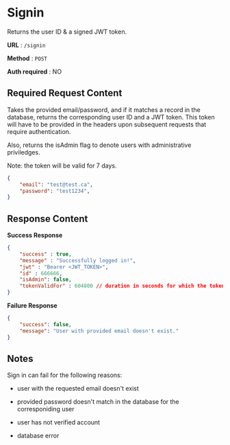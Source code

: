 # Signin

Returns the user ID & a signed JWT token.

**URL** : `/signin`

**Method** : `POST`

**Auth required** : NO

## Required Request Content

Takes the provided email/password, and if it matches a record in the database,
returns the corresponding user ID and a JWT token. This token will have to be provided
in the headers upon subsequent requests that require authentication.

Also, returns the isAdmin flag to denote users with administrative priviledges.

Note: the token will be valid for 7 days.

```json
{
    "email": "test@test.ca",
    "password": "test1234",
}
```

## Response Content

**Success Response**

```json
{
    "success" : true,
    "message" : "Successfully logged in!",
    "jwt" : "Bearer <JWT_TOKEN>",
    "id" : 666666,
    "isAdmin": false,
    "tokenValidFor" : 604800 // duration in seconds for which the token will be valid
}
```

**Failure Response**


```json
{
    "success": false,
    "message": "User with provided email doesn't exist."
}
```

## Notes

Sign in can fail for the following reasons:

* user with the requested email doesn't exist

* provided password doesn't match in the database for the corresponiding user

* user has not verified account

* database error
